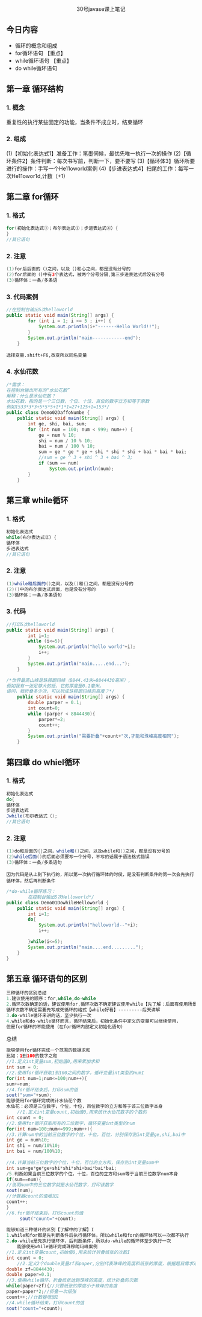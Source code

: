 <center>30号javase课上笔记</center>

## 今日内容

+ 循环的概念和组成
+ for循环语句 【重点】
+ while循环语句 【重点】
+ do while循环语句

## 第一章 循环结构

### 1. 概念

重复性的执行某些固定的功能，当条件不成立时，结束循环

### 2. 组成

(1)【初始化表达式1】准备工作：笔墨伺候，最优先唯一执行一次的操作
(2)【循环条件2】条件判断：每次书写前，判断一下，要不要写
(3)【循环体3】循环所要进行的操作：手写一个He11oworld案例
(4)【步进表达式4】扫尾的工作：每写一次He11owor1d,计数（+1)

## 第二章 for循环

### 1. 格式

```java
for(初始化表达式①；布尔表达式②；步进表达式④）{
}
//其它语句
```

### 2. 注意

```java
(1)for后后面的（)之间，以及（)和心之间，都是没有分号的
(2)for后面的（)中有3个表达式，被两个分号分隔,第三步进表达式后没有分号
(3)循环体：一条/多条语
```

### 3. 代码案例

```java
//在控制台输出5次helloworld
public static void main(String[] args) {
        for (int i = 1; i <= 5 ; i++) {
            System.out.println(i+"-------Hello World!!");
        }
        System.out.println("main------------end");
    }
```

`选择变量.shift+F6,改变所以同名变量`

### 4. 水仙花数

```java
/*需求：
在控制台输出所有的“水仙花数”
解释：什么是水仙花数？
水仙花数，指的是一个三位数，个位、十位、百位的数字立方和等于原数
例如1533*3*3+5*5*5+1*1*1=27+125+1=153*/
public class Demo02DaffoNumbe {
    public static void main(String[] args) {
        int ge, shi, bai, sum;
        for (int num = 100; num < 999; num++) {
            ge = num % 10;
            shi = num / 10 % 10;
            bai = num / 100 % 10;
            sum = ge * ge * ge + shi * shi * shi + bai * bai * bai;
            //sum = ge ^ 3 + shi ^ 3 + bai ^ 3;
            if (sum == num)
                System.out.println(num);
        }
    }

```

## 第三章 while循环

### 1. 格式

```java
初始化表达式
while(布尔表达式②）{
循环体
步进表达式
//其它语句
```

### 2. 注意

```java
(1)while和后面的()之间，以及()和{}之间，都是没有分号的
(2)()中的布尔表达式后面，也是没有分号的
(3)循环体：一条/多条语句
```

### 3. 代码

```java
//打印5次helloworld
public static void main(String[] args) {
        int i=1;
        while (i<=5){
            System.out.println("hello world"+i);
            i++;
        }
        System.out.println("main.....end...");
    }

/*世界最高山峰是珠穆朗玛峰（8844.43米=8844430毫米）,
假如我有一张足够大的纸，它的厚度是0.1毫米。
请问，我折叠多少次，可以折成珠穆朗玛峰的高度？*/
    public static void main(String[] args) {
        double parper = 0.1;
        int count=0;
        while (parper < 8844430){
            parper*=2;
            count++;
        }
        System.out.println("需要折叠"+count+"次,才能和珠峰高度相同");
    }
```

## 第四章 do whiel循环

### 1. 格式

```java
初始化表达式
do{
循环体
步进表达式
Jwhile(布尔表达式（);
//其它语句
```

### 2. 注意

```java
(1)do和后面的{}之间，while和()之间，以及while和()之间，都是没有分号的
(2)while后面()的后面必须要写一个分号，不写的话属于语法格式错误
(3)循环体：一条/多条语句 
```

`因为代码是从上到下执行的，所以第一次执行循环体的时侯，是没有判断条件的第一次会先执行循环体，然后再判断条件`

```java
/*do-while循环练习：
        在控制台输出5次Helloworld*/
public class Demo01DowhileHelloworld {
    public static void main(String[] args) {
        int i=1;
        do{
            System.out.println("helloworld--"+i);
            i++;

        }while(i<=5);
        System.out.println("main....end.........");
    }
}
```

## 第五章 循环语句的区别

```java
三种循环的区别总结
1.建议使用的顺序：for,while,do-while
2.循环次数确定的话，建议使用for,循环次数不确定建议使用while【先了解：后面有使用场景】
循环次数不确定需要先写成死循环的格式【while好看】---------后天讲解
3.do-while循环来讲的话，至少执行一次
4.while和do-while循环而言，循环结束后，初始化条件中定义的变量可以继续使用，
但是for循环的不能使用（在for循环内部定义初始化语句）
```

总结

```java
能够使用for循环完成一个范围的数据求和
比如：1到100的数字之和
//1.定义int变量sum,初始值0,用来累加求和
int sum = 0;
//2.使用for循环获取1到100之间的数字，循环变量int类型的numI
for(int num=1;num<=100;num++){
sum+=num;
//4.for循环结束后，打印sum的值
sout("sum="+sum);
能够使用for循环完成统计水仙花个数
水仙花：必须是三位数字，个位，十位，百位数字的立方和等于该三位数字本身
    //1.定义int变量count,初始值0,用来统计水仙花数字的个数的
int count = 0;
//2.使用for循环获取所有的三位数字，循环变量int类型的num
for(int num=100;num<=999;num++){
//3.计算num中的当前三位数字的个位，十位，百位，分别保存到int变量ge,shi,bai中
int ge = num%10;
int shi = num/10%10;
int bai = num/100%10;
    
//4.计算当前三位数字的个位，十位，百位的立方和，保存到int变量sum中
int sum=ge*ge*ge+shi*shi*shi+bai*bai*bai;
/5.判断如果当前三位数字的个位，十位，百位的立方和sum等于当前三位数字num本身
if(sum==num){
//说明num中的三位数字就是水仙花数字，打印该数字
sout(num);
//计数器count的值增加1
count++;
}
//6.for循环结束后，打印count的值
     sout("count="+count);
     
能够知道三种循环的区别【了解中的了解】I
1.while和for都是先判断条件后执行循环体，所以while和for的循环体可以一次都不执行
2.do-while是先执行循环体，后判断条件，所以do-while的循环体至少执行一次
    能够使用while循环完成珠穆朗玛峰案例
//1.定义int变量count,初始值0,用来统计折叠纸张的次数I
int count = 0;
    //2.定义2个double变量zf和paper,分别代表珠峰的高度和纸张的厚度，根据题目需求进行初始化
double zf=8844430;
double paper=0.1;
//3.使用while循环，折叠纸张达到珠峰的高度，统计折叠的次数
while(paper<zf){//只要纸张的厚度小于珠峰的高度
paper=paper*2;//折叠一次纸张
count++;//计数器增加1
//4.while循环结束，打印count的值
sout("count="+count);
```

